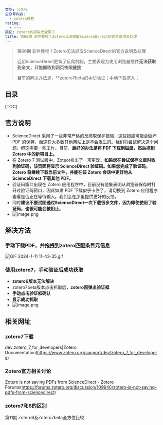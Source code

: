 ```yaml
---
类型: 公众号
公众号内容:
  - zotero教程
rating:
  - ⭐⭐⭐
简记: zotero的抓取太受限了
title: 第66期 软件教程！Zotero无法抓取ScienceDirect的官方说明及处理
---
```


>第66期 软件教程！Zotero无法抓取ScienceDirect的官方说明及处理
>
>近期ScienceDirect更新了反爬机制，主要表现为使用浏览器插件**无法获取到全文，只能抓取到网页快照链接**
>
>目前的解决办法是，**zotero7beta的手动验证；手动下载拖入；

## 目录

[TOC]

## 官方说明

- ScienceDirect 采用了一些非常严格的反爬取保护措施，这些措施可能会破坏 PDF 的保存，而这在大多数其他网站上是不会发生的。我们将尝试解决这个问题，但这需要一些工作。目前，**最好的办法是将 PDF 下载到磁盘，然后拖到 Zotero 中的新项目上。**
- 在 Zotero 7 测试版中，Zoteor推出了一项更改，**如果您在尝试保存文章时收到验证码，该页面将显示 ScienceDirect 验证码。如果您完成了验证码，Zotero 将继续下载当前文件，并能在该 Zotero 会话中更好地从 ScienceDirect 下载其他 PDF。**
- 验证码窗口出现在 Zotero 应用程序中，目前没有迹象表明从浏览器保存时打开过验证码窗口，因此如果 PDF 下载似乎卡住了，请切换到 Zotero 应用程序查看是否正在等待输入。我们会在那里提供更好的反馈。
- 同时**建议不要试图通过ScienceDirect一次下载很多文件，因为即使使用了验证码，也很可能会被阻止**。
- ![image.png](https://pic-go-42.oss-cn-guangzhou.aliyuncs.com/img/202401111141660.png)

## 解决方法

### 手动下载PDF，并拖拽到zotero匹配条目元信息

![GIF 2024-1-11 11-43-35.gif](https://pic-go-42.oss-cn-guangzhou.aliyuncs.com/img/202401111143191.gif)

### 使用zotero7，手动验证后成功获取

- **zotero6版本无法解决**
- zotero7beta版本点击抓取后，**zotero回弹出验证框**
- **手动点击验证框确认**
- **显示成功抓取**
- ![image.png](https://pic-go-42.oss-cn-guangzhou.aliyuncs.com/img/202401111145148.png)

## 相关网址

### zotero7下载

dev:zotero_7_for_developers|Zotero Documentation(https://www.zotero.org/support/dev/zotero_7_for_developers)

### Zotero官方相关讨论

Zotero is not saving PDFs from ScienceDirect - Zotero Forums(https://forums.zotero.org/discussion/109940/zotero-is-not-saving-pdfs-from-sciencedirect)

### zotero7和6的区别

第11期 Zotero6及Zotero7beta全方位比较

